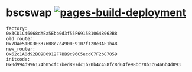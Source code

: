 # bscswap [![pages-build-deployment](https://github.com/mdexSwap/bscswap/actions/workflows/pages/pages-build-deployment/badge.svg)](https://github.com/mdexSwap/bscswap/actions/workflows/pages/pages-build-deployment)

```
factory:
0x3CD1C46068dAEa5Ebb0d3f55F6915B10648062B8				
old_router:
0x7DAe51BD3E3376B8c7c4900E9107f12Be3AF1bA8		
new_router:
0x62c1A0d92B09D0912F7BB9c96C5ecdC7F2b87059
initcode:
0x0d994d996174b05cfc7bed897dc1b20b4c458fc8d64fe98bc78b3c64a6b4d093	
```
